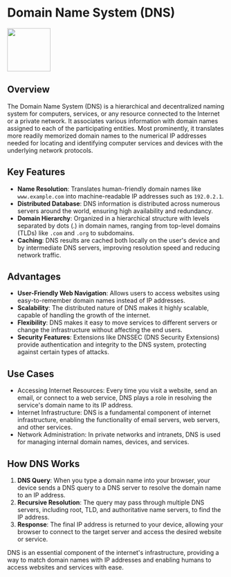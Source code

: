 # Domain Name System (DNS)

<img src="https://infosecmonkey.com/wp-content/uploads/2019/08/img_0046.png" height="100">

## Overview

The Domain Name System (DNS) is a hierarchical and decentralized naming system for computers, services, or any resource connected to the Internet or a private network. It associates various information with domain names assigned to each of the participating entities. Most prominently, it translates more readily memorized domain names to the numerical IP addresses needed for locating and identifying computer services and devices with the underlying network protocols.

## Key Features

- **Name Resolution**: Translates human-friendly domain names like `www.example.com` into machine-readable IP addresses such as `192.0.2.1`.
- **Distributed Database**: DNS information is distributed across numerous servers around the world, ensuring high availability and redundancy.
- **Domain Hierarchy**: Organized in a hierarchical structure with levels separated by dots (.) in domain names, ranging from top-level domains (TLDs) like `.com` and `.org` to subdomains.
- **Caching**: DNS results are cached both locally on the user's device and by intermediate DNS servers, improving resolution speed and reducing network traffic.

## Advantages

- **User-Friendly Web Navigation**: Allows users to access websites using easy-to-remember domain names instead of IP addresses.
- **Scalability**: The distributed nature of DNS makes it highly scalable, capable of handling the growth of the internet.
- **Flexibility**: DNS makes it easy to move services to different servers or change the infrastructure without affecting the end users.
- **Security Features**: Extensions like DNSSEC (DNS Security Extensions) provide authentication and integrity to the DNS system, protecting against certain types of attacks.

## Use Cases

- Accessing Internet Resources: Every time you visit a website, send an email, or connect to a web service, DNS plays a role in resolving the service's domain name to its IP address.
- Internet Infrastructure: DNS is a fundamental component of internet infrastructure, enabling the functionality of email servers, web servers, and other services.
- Network Administration: In private networks and intranets, DNS is used for managing internal domain names, devices, and services.

## How DNS Works

1. **DNS Query**: When you type a domain name into your browser, your device sends a DNS query to a DNS server to resolve the domain name to an IP address.
2. **Recursive Resolution**: The query may pass through multiple DNS servers, including root, TLD, and authoritative name servers, to find the IP address.
3. **Response**: The final IP address is returned to your device, allowing your browser to connect to the target server and access the desired website or service.

DNS is an essential component of the internet's infrastructure, providing a way to match domain names with IP addresses and enabling humans to access websites and services with ease.
